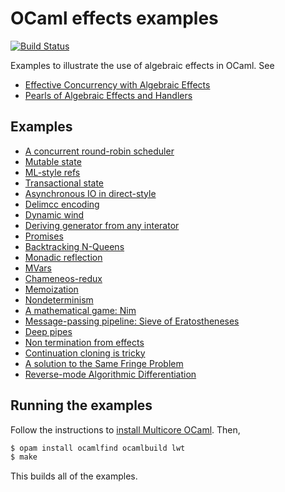 # OCaml effects examples

[![Build Status](https://travis-ci.org/ocaml-multicore/effects-examples.svg?branch=master)](https://travis-ci.org/ocaml-multicore/effects-examples)    

Examples to illustrate the use of algebraic effects in OCaml. See
* [Effective Concurrency with Algebraic Effects](http://kcsrk.info/ocaml/multicore/2015/05/20/effects-multicore/)
* [Pearls of Algebraic Effects and Handlers](http://kcsrk.info/ocaml/multicore/effects/2015/05/27/more-effects/)

## Examples

* [A concurrent round-robin scheduler](https://github.com/kayceesrk/ocaml-eff-example/blob/master/sched.ml)
* [Mutable state](https://github.com/kayceesrk/ocaml-eff-example/blob/master/state.ml)
* [ML-style refs](https://github.com/kayceesrk/ocaml-eff-example/blob/master/ref.ml)
* [Transactional state](https://github.com/kayceesrk/ocaml-eff-example/blob/master/transaction.ml)
* [Asynchronous IO in direct-style](https://github.com/kayceesrk/ocaml-eff-example/blob/master/aio)
* [Delimcc encoding](https://github.com/kayceesrk/ocaml-eff-example/blob/master/delimcc.ml)
* [Dynamic wind](https://github.com/kayceesrk/ocaml-eff-example/blob/master/dyn_wind.ml)
* [Deriving generator from any interator](https://github.com/kayceesrk/ocaml-eff-example/blob/master/generator.ml)
* [Promises](https://github.com/kayceesrk/ocaml-eff-example/blob/master/promises.ml)
* [Backtracking N-Queens](https://github.com/kayceesrk/ocaml-eff-example/blob/master/queens.ml)
* [Monadic reflection](https://github.com/kayceesrk/ocaml-eff-example/blob/master/reify_reflect.ml)
* [MVars](https://github.com/kayceesrk/ocaml-eff-example/blob/master/mvar/MVar.ml)
* [Chameneos-redux](https://github.com/kayceesrk/ocaml-eff-example/blob/master/mvar/chameneos.ml)
* [Memoization](https://github.com/kayceesrk/ocaml-eff-example/blob/master/memo.ml)
* [Nondeterminism](https://github.com/kayceesrk/ocaml-eff-example/blob/master/nondeterminism.ml)
* [A mathematical game: Nim](https://github.com/kayceesrk/ocaml-eff-example/blob/master/nim.ml)
* [Message-passing pipeline: Sieve of Eratostheneses](https://github.com/kayceesrk/ocaml-eff-example/blob/master/eratosthenes.ml)
* [Deep pipes](https://github.com/kayceesrk/ocaml-eff-example/blob/master/pipes.ml)
* [Non termination from effects](https://github.com/kayceesrk/ocaml-eff-example/blob/master/loop.ml)
* [Continuation cloning is tricky](https://github.com/kayceesrk/ocaml-eff-example/blob/master/clone_is_tricky.ml)
* [A solution to the Same Fringe Problem](https://github.com/kayceesrk/ocaml-eff-example/blob/master/fringe.ml)
* [Reverse-mode Algorithmic Differentiation](https://github.com/kayceesrk/effects-examples/blob/master/algorithmic_differentiation.ml)

## Running the examples

Follow the instructions to [install Multicore OCaml](https://github.com/ocaml-multicore/multicore-opam#install-multicore-ocaml). Then,

```bash
$ opam install ocamlfind ocamlbuild lwt
$ make
```

This builds all of the examples.
